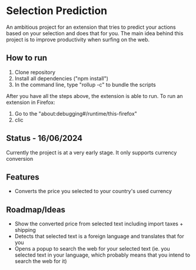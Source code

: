 # Selection Prediction

An ambitious project for an extension that tries to predict your actions based on your selection and does that for you.
The main idea behind this project is to improve productivity when surfing on the web.

## How to run

1. Clone repository
2. Install all dependencies ("npm install")
3. In the command line, type "rollup -c" to bundle the scripts

After you have all the steps above, the extension is able to run. To run an extension in Firefox:

1. Go to the "about:debugging#/runtime/this-firefox"
2. clic

## Status - 16/06/2024

Currently the project is at a very early stage. It only supports currency conversion

## Features

- Converts the price you selected to your country's used currency

## Roadmap/Ideas

- Show the converted price from selected text including import taxes + shipping
- Detects that selected text is a foreign language and translates that for you
- Opens a popup to search the web for your selected text (ie. you selected text in your language, which probably means that you intend to search the web for it)
